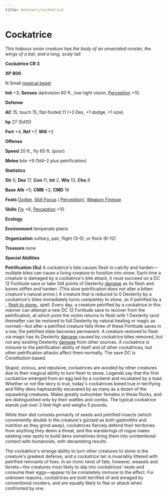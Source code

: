 ```yaml
---
title: monsters/cockatrice
---
```

# Cockatrice

_This hideous avian creature has the body of an emaciated rooster, the wings of a bat, and a long, scaly tail._

**Cockatrice CR 3**

**XP 800**

N Small [magical beast](creatureTypes#_magical-beast)

**Init** +3; **Senses** darkvision 60 ft., low-light vision; [Perception](../skills/perception#_perception) +10

**Defense**

**AC** 15, touch 15, flat-footed 11 (+3 Dex, +1 dodge, +1 size)

**hp** 27 (5d10)

**Fort** +4, **Ref** +7, **Will** +2

**Offense**

**Speed** 20 ft., fly 60 ft. (poor)

**Melee** bite +9 (1d4–2 plus petrification)

**Statistics**

**Str** 6, **Dex** 17, **Con** 11, **Int** 2, **Wis** 13, **Cha** 8

**Base**  **Atk** +5; **CMB** +2; **CMD** 16

**Feats** [Dodge](../feats#_dodge), [Skill Focus](../feats#_skill-focus) ( [Perception](../skills/perception#_perception)), [Weapon Finesse](../feats#_weapon-finesse)

**Skills** [Fly](../skills/fly#_fly) +6, [Perception](../skills/perception#_perception) +10

**Ecology**

**Environment** temperate plains

**Organization** solitary, pair, flight (3–5), or flock (6–12)

**Treasure** none

**Special Abilities**

**Petrification (Su)** A cockatrice's bite causes flesh to calcify and harden—multiple bites can cause a living creature to fossilize into stone. Each time a creature is damaged by a cockatrice's bite attack, it must succeed on a DC 12 Fortitude save or take 1d4 points of Dexterity [damage](universalMonsterRules#_ability-damage-and-drain) as its flesh and bones stiffen and harden. (This slow petrification does not alter a bitten creature's natural armor.) A creature that is reduced to 0 Dexterity by a cockatrice's bites immediately turns completely to stone, as if petrified by a _ [flesh to stone](../spells/fleshToStone#_flesh-to-stone)_ spell. Every day, a creature petrified by a cockatrice in this manner can attempt a new DC 12 Fortitude save to recover from the petrification, at which point the victim returns to flesh with 1 Dexterity (and thereafter can be restored to full Dexterity by natural healing or magic as normal)—but after a petrified creature fails three of these Fortitude saves in a row, the petrified state becomes permanent. A creature restored to flesh via magic has its Dexterity [damage](universalMonsterRules#_ability-damage-and-drain) caused by cockatrice bites removed, but not any existing Dexterity [damage](universalMonsterRules#_ability-damage-and-drain) from other sources. A cockatrice is immune to the petrification ability of itself and of other cockatrices, but other petrification attacks affect them normally. The save DC is Constitution-based.

Stupid, vicious, and repulsive, cockatrices are avoided by other creatures due to their magical ability to turn flesh to stone. Legends say that the first cockatrice emerged from an egg laid by a cockerel and incubated by a toad. Whether or not the story is true, today's cockatrices breed true in terrifying and filthy dens haphazardly excavated by as many as a dozen of the squawking creatures. Males greatly outnumber females in these flocks, and are distinguished only by their wattles and combs. The typical cockatrice stands just over 2 feet high and weighs 5 pounds.

While their diet consists primarily of seeds and petrified insects (which conveniently double in the creature's gizzard as both gastroliths and nutrition as they grind away), cockatrices fiercely defend their territories from anything they deem a threat, and the wanderings of rogue males seeking new spots to build dens sometimes bring them into unintentional contact with humanoids, with devastating results.

The cockatrice's strange ability to turn other creatures to stone is the creature's greatest defense, and a cockatrice lair is invariably littered with petrified remnants of foes. In an ironic twist of fate, however, weasels and ferrets—the creatures most likely to slip into cockatrices' nests and consume their eggs—appear to be completely immune to the effect. For unknown reasons, cockatrices are both terrified of and enraged by conventional roosters, and are equally likely to flee or attack when confronted by one.

